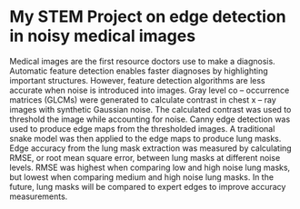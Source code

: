 # My STEM Project on edge detection in noisy medical images

Medical images are the first resource doctors use to make a diagnosis. Automatic feature detection enables faster diagnoses by highlighting important structures. However, feature detection algorithms are less accurate when noise is introduced into images. Gray level co – occurrence matrices (GLCMs) were generated to calculate contrast in chest x – ray images with synthetic Gaussian noise. The calculated contrast was used to threshold the image while accounting for noise. Canny edge detection was used to produce edge maps from the thresholded images. A traditional snake model was then applied to the edge maps to produce lung masks. Edge accuracy from the lung mask extraction was measured by calculating RMSE, or root mean square error, between lung masks at different noise levels. RMSE was highest when comparing low and high noise lung masks, but lowest when comparing medium and high noise lung masks. In the future, lung masks will be compared to expert edges to improve accuracy measurements.

